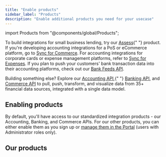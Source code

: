 ```yaml
---
title: "Enable products"
sidebar_label: "Products"
description: "Enable additional products you need for your usecase"
---
```


import Products from "@components/global/Products";

<p>
  To build integrations for small business lending, try our <a href="/assess/overview">Assess</a>{" "}
  product. If you're developing accounting integrations for a PoS or eCommerce
  platform, go to <a href="/sfc/overview">Sync for Commerce</a>. For accounting integrations for corporate cards or
  expense management platforms, refer to <a href="/sync-for-expenses/overview">Sync for Expenses</a>. If you plan to push 
  your customers' bank transaction data into their accounting platforms, check out our <a href="/bank-feeds-api/overview">Bank Feeds API</a>.
</p>

<p>
  Building something else? Explore our <a href="/accounting-api/overview">Accounting API</a>,{" "}
  <a href="/banking-api/overview">Banking API</a>, and <a href="/commerce-api/overview">Commerce API</a> to pull, push, transform, and
  visualize data from 35+ financial data sources, integrated with a single data model.
</p>

## Enabling products

By default, you'll have access to our standardized integration products - our Accounting, Banking, and Commerce APIs. For our other products, you can either enable them as you sign up or [manage them in the Portal](https://app.codat.io/settings/products) (users with Administrator roles only).

## Our products

<Products mini={true} verbose={true}/>